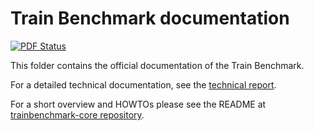 Train Benchmark documentation
=============================

[![PDF Status](https://www.sharelatex.com/github/repos/FTSRG/trainbenchmark-docs/builds/latest/badge.svg)](https://www.sharelatex.com/github/repos/FTSRG/trainbenchmark-docs/builds/latest/output.pdf)

This folder contains the official documentation of the Train Benchmark.

For a detailed technical documentation, see the [technical report](https://www.sharelatex.com/github/repos/FTSRG/trainbenchmark-docs/builds/latest/output.pdf).

For a short overview and HOWTOs please see the README at [trainbenchmark-core repository](https://github.com/FTSRG/trainbenchmark-core).

